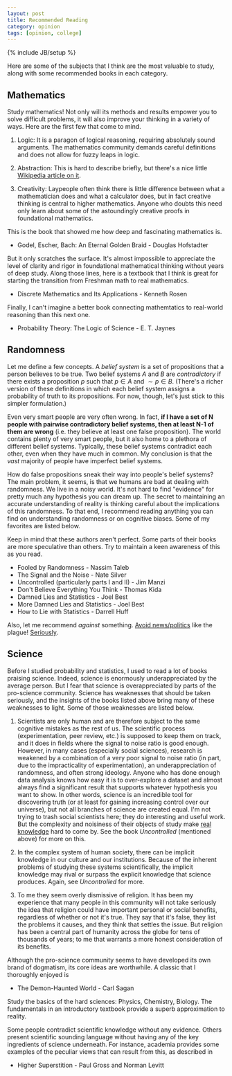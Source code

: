 ```yaml
---
layout: post
title: Recommended Reading
category: opinion
tags: [opinion, college]
---
```

{% include JB/setup %}

Here are some of the subjects that I think are the most valuable to study, along with some recommended books in each category.


## Mathematics

Study mathematics! Not only will its methods and results empower you to solve difficult problems, it will also improve your thinking in a variety of ways. Here are the first few that come to mind.

 1. Logic: It is a paragon of logical reasoning, requiring absolutely sound arguments. The mathematics community demands careful definitions and does not allow for fuzzy leaps in logic.

 2. Abstraction: This is hard to describe briefly, but there's a nice little [Wikipedia article on it](http://en.wikipedia.org/wiki/Abstraction_(mathematics)).

 3. Creativity: Laypeople often think there is little difference between what a mathematician does and what a calculator does, but in fact creative thinking is central to higher mathematics. Anyone who doubts this need only learn about some of the astoundingly creative proofs in foundational mathematics.

This is the book that showed me how deep and fascinating mathematics is.

 - Godel, Escher, Bach: An Eternal Golden Braid - Douglas Hofstadter

But it only scratches the surface. It's almost impossible to appreciate the level of clarity and rigor in foundational mathematical thinking without years of deep study. Along those lines, here is a textbook that I think is great for starting the transition from Freshman math to real mathematics.

 - Discrete Mathematics and Its Applications - Kenneth Rosen

Finally, I can't imagine a better book connecting mathemtatics to real-world reasoning than this next one.

 - Probability Theory: The Logic of Science - E. T. Jaynes


## Randomness

Let me define a few concepts. A *belief system* is a set of propositions that a person believes to be true. Two belief systems $A$ and $B$ are *contradictory* if there exists a proposition $p$ such that $p \in A$ and $\sim p \in B$. (There's a richer version of these definitions in which each belief system assigns a probability of truth to its propositions. For now, though, let's just stick to this simpler formulation.)

Even very smart people are very often wrong. In fact, **if I have a set of N people with pairwise contradictory belief systems, then at least N-1 of them are wrong** (i.e. they believe at least one false proposition). The world contains plenty of very smart people, but it also home to a plethora of different belief systems. Typically, these belief systems contradict each other, even when they have much in common. My conclusion is that the *vast* majority of people have imperfect belief systems.

How do false propositions sneak their way into people's belief systems? The main problem, it seems, is that we humans are bad at dealing with randomness. We live in a noisy world. It's not hard to find "evidence" for pretty much any hypothesis you can dream up. The secret to maintaining an accurate understanding of reality is thinking careful about the implications of this randomness. To that end, I recommend reading anything you can find on understanding randomness or on cognitive biases. Some of my favorites are listed below. 

Keep in mind that these authors aren't perfect. Some parts of their books are more speculative than others. Try to maintain a keen awareness of this as you read.

 - Fooled by Randomness - Nassim Taleb
 - The Signal and the Noise - Nate Silver
 - Uncontrolled (particularly parts I and II) - Jim Manzi
 - Don't Believe Everything You Think - Thomas Kida
 - Damned Lies and Statistics - Joel Best
 - More Damned Lies and Statistics - Joel Best
 - How to Lie with Statistics - Darrell Huff

Also, let me recommend *against* something. [Avoid news/politics](http://m.guardiannews.com/media/2013/apr/12/news-is-bad-rolf-dobelli) like the plague! [Seriously](http://www.cracked.com/blog/7-reasons-news-looks-worse-than-it-really-is/).


## Science

Before I studied probability and statistics, I used to read a lot of books praising science. Indeed, science is enormously underappreciated by the average person. But I fear that science is overappreciated by parts of the pro-science community. Science has weaknesses that should be taken seriously, and the insights of the books listed above bring many of these weaknesses to light. Some of those weaknesses are listed below.

 1. Scientists are only human and are therefore subject to the same cognitive mistakes as the rest of us. The scientific process (experimentation, peer review, etc.) is supposed to keep them on track, and it does in fields where the signal to noise ratio is good enough. However, in many cases (especially social sciences), research is weakened by a combination of a very poor signal to noise ratio (in part, due to the impracticality of experimentation), an underappreciation of randomness, and often strong ideology. Anyone who has done enough data analysis knows how easy it is to over-explore a dataset and almost always find a significant result that supports whatever hypothesis you want to show.
    In other words, science is an incredible tool for discovering truth (or at least for gaining increasing control over our universe), but not all branches of science are created equal. I'm not trying to trash social scientists here; they do interesting and useful work. But the complexity and noisiness of their objects of study make [real knowledge](http://www.youtube.com/watch?v=IaO69CF5mbY) hard to come by. See the book *Uncontrolled* (mentioned above) for more on this.

 2. In the complex system of human society, there can be implicit knowledge in our culture and our institutions. Because of the inherent problems of studying these systems scientifically, the implicit knowledge may rival or surpass the explicit knowledge that science produces. Again, see *Uncontrolled* for more.

 3. To me they seem overly dismissive of religion. It has been my experience that many people in this community will not take seriously the idea that religion could have important personal or social benefits, regardless of whether or not it's true. They say that it's false, they list the problems it causes, and they think that settles the issue. But religion has been a central part of humanity across the globe for tens of thousands of years; to me that warrants a more honest consideration of its benefits.

Although the pro-science community seems to have developed its own brand of dogmatism, its core ideas are worthwhile. A classic that I thoroughly enjoyed is 

 - The Demon-Haunted World - Carl Sagan

Study the basics of the hard sciences: Physics, Chemistry, Biology. The fundamentals in an introductory textbook provide a superb approximation to reality.

Some people contradict scientific knowledge without any evidence. Others present scientific sounding language without having any of the key ingredients of science underneath. For instance, academia provides some examples of the peculiar views that can result from this, as described in

 - Higher Superstition - Paul Gross and Norman Levitt

